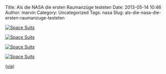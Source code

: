 Title: Als die NASA die ersten Raumanzüge testeten
Date: 2013-05-14 10:46
Author: marvin
Category: Uncategorized
Tags: nasa
Slug: als-die-nasa-die-ersten-raumanzuge-testeten

[![Space
Suits](https://farm9.staticflickr.com/8006/7142971561_d522fd6d1a_c.jpg)](http://www.flickr.com/photos/sdasmarchives/7142971561/ "Space Suits by San Diego Air & Space Museum Archives, on Flickr")

[![Space
Suits](https://farm6.staticflickr.com/5193/7142971747_1c1c425e1d_c.jpg)](http://www.flickr.com/photos/sdasmarchives/7142971747/ "Space Suits by San Diego Air & Space Museum Archives, on Flickr")

[![Space
Suits](https://farm8.staticflickr.com/7204/6996883614_40883243ce_c.jpg)](http://www.flickr.com/photos/sdasmarchives/6996883614/ "Space Suits by San Diego Air & Space Museum Archives, on Flickr")

[![Space
Suits](https://farm8.staticflickr.com/7261/7142971855_6b46510ee1_c.jpg)](http://www.flickr.com/photos/sdasmarchives/7142971855/ "Space Suits by San Diego Air & Space Museum Archives, on Flickr")

([via](http://blog.iso50.com/31688/nasas-early-space-suit-tests/))

